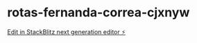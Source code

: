 # rotas-fernanda-correa-cjxnyw

[Edit in StackBlitz next generation editor ⚡️](https://stackblitz.com/~/github.com/silvajpedro/rotas-fernanda-correa-cjxnyw)